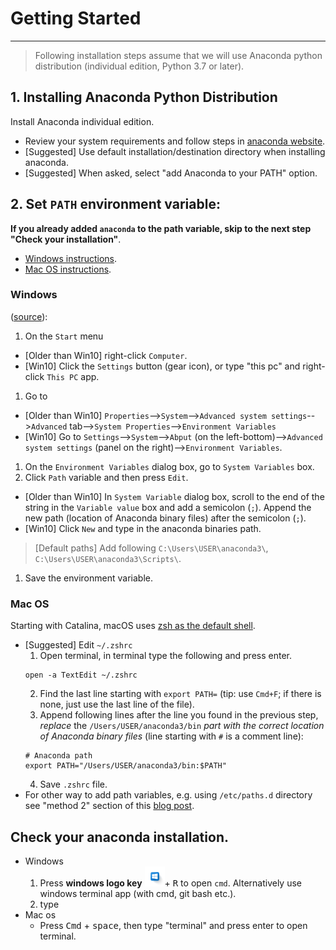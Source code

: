 # Getting Started
---
> Following installation steps assume that we will use Anaconda python distribution (individual edition, Python 3.7 or later).

## 1. Installing Anaconda Python Distribution
Install Anaconda individual edition.
- Review your system requirements and follow steps in [anaconda website](https://docs.anaconda.com/anaconda/install/#).
- \[Suggested\] Use default installation/destination directory when installing anaconda.
- \[Suggested\] When asked, select "add Anaconda to your PATH" option.

## 2. Set `PATH` environment variable:
**If you already added `anaconda` to the path variable, skip to the next step "Check your installation"**.
- [Windows instructions](#windows).
- [Mac OS instructions](#mac-os).

### Windows
([source](https://docs.microsoft.com/en-us/previous-versions/office/developer/sharepoint-2010/ee537574(v=office.14))):

1. On the `Start` menu
  - \[Older than Win10\] right-click `Computer`.
  - \[Win10\] Click the `Settings` button (gear icon), or type "this pc" and right-click `This PC` app.
1. Go to
  - \[Older than Win10\] `Properties`-->`System`-->`Advanced system settings`-->`Advanced` tab-->`System Properties`-->`Environment Variables`
  - \[Win10\] Go to `Settings`-->`System`-->`Abput` (on the left-bottom)-->`Advanced system settings` (panel on the right)-->`Environment Variables`.
1. On the `Environment Variables` dialog box, go to `System Variables` box.
1. Click `Path` variable and then press `Edit`.
  - \[Older than Win10\] In `System Variable` dialog box, scroll to the end of the string in the `Variable value` box and add a semicolon (`;`). Append the new path (location of Anaconda binary files) after the semicolon (`;`).
  - \[Win10\] Click `New` and type in the anaconda binaries path.
  > \[Default paths\] Add following `C:\Users\USER\anaconda3\`, `C:\Users\USER\anaconda3\Scripts\`.
  
1. Save the environment variable.

### Mac OS
Starting with Catalina, macOS uses [zsh as the default shell](https://support.apple.com/en-us/HT208050).

- \[Suggested\] Edit `~/.zshrc`
    1. Open terminal, in terminal type the following and press enter.
    ```
    open -a TextEdit ~/.zshrc
    ```
    2. Find the last line starting with `export PATH=` (tip: use `Cmd+F`; if there is none, just use the last line of the file).
    3. Append following lines after the line you found in the previous step, *replace* the `/Users/USER/anaconda3/bin` *part with the correct location of Anaconda binary files* (line starting with `#` is a comment line):
    ```
    # Anaconda path
    export PATH="/Users/USER/anaconda3/bin:$PATH"
    ```
    4. Save `.zshrc` file.
- For other way to add path variables, e.g. using `/etc/paths.d` directory see "method 2" section of this [blog post](https://www.cyberciti.biz/faq/appleosx-bash-unix-change-set-path-environment-variable/).

## Check your anaconda installation.
- Windows
  1. Press **windows logo key** <kbd>![Windows Key][winlogo]</kbd>+ <kbd>R</kbd> to open `cmd`. Alternatively use windows terminal app (with cmd, git bash etc.).
  1. type
- Mac os
  - Press <kbd>Cmd</kbd> + <kbd>space</kbd>, then type "terminal" and press enter to open  terminal.



[winlogo]: ./images/winlogo.png

